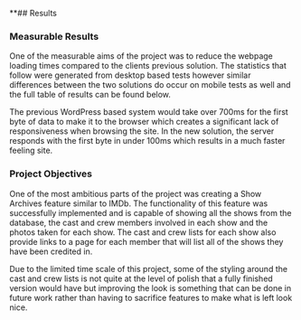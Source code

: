 **## Results
### Measurable Results
One of the measurable aims of the project was to reduce the webpage loading times compared to the clients previous solution. The statistics that follow were generated from desktop based tests however similar differences between the two solutions do occur on mobile tests as well and the full table of results can be found below.

The previous WordPress based system would take over 700ms for the first byte of data to make it to the browser which creates a significant lack of responsiveness when browsing the site. In the new solution, the server responds with the first byte in under 100ms which results in a much faster feeling site. 

### Project Objectives
One of the most ambitious parts of the project was creating a Show Archives feature similar to IMDb. The functionality of this feature was successfully implemented and is capable of showing all the shows from the database, the cast and crew members involved in each show and the photos taken for each show. The cast and crew lists for each show also provide links to a page for each member that will list all of the shows they have been credited in.

Due to the limited time scale of this project, some of the styling around the cast and crew lists is not quite at the level of polish that a fully finished version would have but improving the look is something that can be done in future work rather than having to sacrifice features to make what is left look nice. 